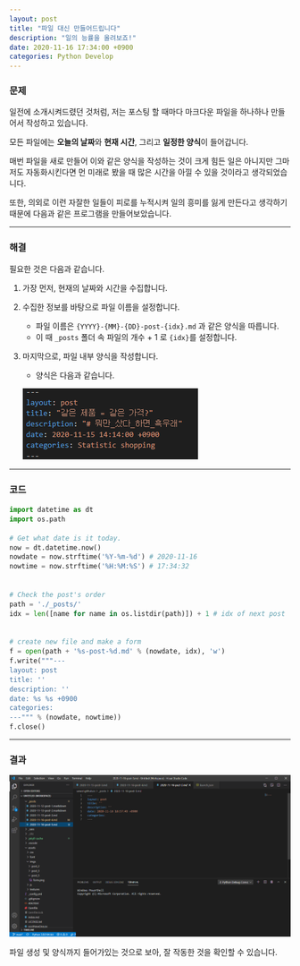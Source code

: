 ```yaml
---
layout: post
title: "파일 대신 만들어드립니다"
description: "일의 능률을 올려보죠!"
date: 2020-11-16 17:34:00 +0900
categories: Python Develop
---
```

### 문제
일전에 소개시켜드렸던 것처럼, 저는 포스팅 할 때마다 마크다운 파일을 하나하나 만들어서 작성하고 있습니다.

모든 파일에는 **오늘의 날짜**와 **현재 시간**, 그리고 **일정한 양식**이 들어갑니다.

매번 파일을 새로 만들어 이와 같은 양식을 작성하는 것이 크게 힘든 일은 아니지만 그마저도 자동화시킨다면 먼 미래로 봤을 때 많은 시간을 아낄 수 있을 것이라고 생각되었습니다.

또한, 의외로 이런 자잘한 일들이 피로를 누적시켜 일의 흥미를 잃게 만든다고 생각하기 때문에 다음과 같은 프로그램을 만들어보았습니다.

---

### 해결
필요한 것은 다음과 같습니다.

1. 가장 먼저, 현재의 날짜와 시간을 수집합니다.

2. 수집한 정보를 바탕으로 파일 이름을 설정합니다.
    * 파일 이름은 `{YYYY}-{MM}-{DD}-post-{idx}.md` 과 같은 양식을 따릅니다.
    * 이 때 `_posts` 폴더 속 파일의 개수 + 1 로 `{idx}`를 설정합니다.

3. 마지막으로, 파일 내부 양식을 작성합니다.
    * 양식은 다음과 같습니다.

    ![파일양식](/assets/imgs/post_5/form.png "form.jpg")

---

### 코드
```python
import datetime as dt
import os.path

# Get what date is it today.
now = dt.datetime.now()
nowdate = now.strftime('%Y-%m-%d') # 2020-11-16
nowtime = now.strftime('%H:%M:%S') # 17:34:32


# Check the post's order
path = './_posts/'
idx = len([name for name in os.listdir(path)]) + 1 # idx of next post


# create new file and make a form
f = open(path + '%s-post-%d.md' % (nowdate, idx), 'w')
f.write("""---
layout: post
title: ''
description: ''
date: %s %s +0900
categories: 
---""" % (nowdate, nowtime))
f.close()
```

---

### 결과
![result](/assets/imgs/post_4/result.png "result.png")

파일 생성 및 양식까지 들어가있는 것으로 보아, 잘 작동한 것을 확인할 수 있습니다.